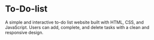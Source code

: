 # To-Do-list
A simple and interactive to-do list website built with HTML, CSS, and JavaScript. Users can add, complete, and delete tasks with a clean and responsive design.

